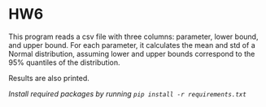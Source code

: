 # HW6
This program reads a csv file with three columns: parameter, lower bound, and upper bound.
For each parameter, it calculates the mean and std of a Normal distribution,
assuming lower and upper bounds correspond to the 95% quantiles of the distribution.

Results are also printed.

*Install required packages by running `pip install -r requirements.txt`*
